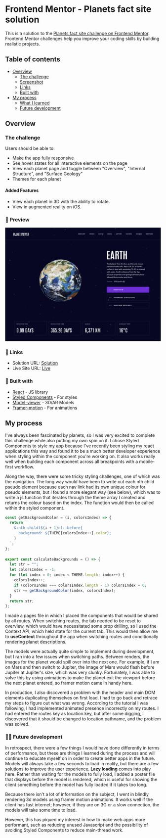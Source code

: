 # Frontend Mentor - Planets fact site solution

This is a solution to the [Planets fact site challenge on Frontend Mentor](https://www.frontendmentor.io/challenges/planets-fact-site-gazqN8w_f). Frontend Mentor challenges help you improve your coding skills by building realistic projects.

## Table of contents

- [Overview](#overview)
  - [The challenge](#the-challenge)
  - [Screenshot](#screenshot)
  - [Links](#links)
  - [Built with](#built-with)
- [My process](#my-process)
  - [What I learned](#what-i-learned)
  - [Future development](#future-development)

## Overview

### The challenge

Users should be able to:

- Make the app fully responsive
- See hover states for all interactive elements on the page
- View each planet page and toggle between "Overview", "Internal Structure", and "Surface Geology"
- Themes for each planet

#### Added Features

- View each planet in 3D with the ability to rotate.
- View in augmented reality on iOS.

### 📸 Preview

![preview](preview.png)

### 🔗 Links

- Solution URL: [Solution](https://github.com/jkellerman/planet-viewer)
- Live Site URL: [Live](https://planetviewer.netlify.app)

### 🧰 Built with

- [React](https://reactjs.org/) - JS library
- [Styled Components](https://styled-components.com/) - For styles
- [Model-viewer](https://modelviewer.dev/) - 3D/AR Models
- [Framer-motion](https://www.framer.com/motion/) - For animations

## My process

I've always been fascinated by planets, so I was very excited to complete this challenge while also putting my own spin on it. I chose Styled Components to style my app because I've recently been styling my react applications this way and found it to be a much better developer experience when styling within the component you're working on. It also works really well when building each component across all breakpoints with a mobile-first workflow.

Along the way, there were some tricky styling challenges, one of which was the navigation. The long way would have been to write out each nth child pseudo element because each nav link had its own unique colour for pseudo elements, but I found a more elegant way (see below), which was to write a js function that iterates through the theme array I created and returns the colour based on the index. The function would then be called within the styled component.

```js
const getBackgroundColor = (i, colorsIndex) => {
  return `
    &:nth-child(${i + 1}n)::before{
      background: ${THEME[colorsIndex++].color};
    }
  `;
};

export const calculateBackgrounds = () => {
  let str = "";
  let colorsIndex = -1;
  for (let index = 0; index < THEME.length; index++) {
    colorsIndex++;
    if (colorsIndex === colorsIndex.length - 1) colorsIndex = 0;
    str += getBackgroundColor(index, colorsIndex);
  }
  return str;
};
```

I made a pages file in which I placed the components that would be shared by all routes. When switching routes, the tab needed to be reset to overview, which would have necessitated some prop drilling, so I used the Context API, which held state for the current tab. This would then allow me to **useContext** throughout the app when switching routes and conditionally rendering planet descriptions.

The models were actually quite simple to implement during development, but I ran into a few issues when switching paths. Between renders, the images for the planet would spill over into the next one. For example, if I am on Mars and then switch to Jupiter, the image of Mars would flash before Jupiter at Jupiter's size, which was very clunky. Fortunately, I was able to solve this by using animations to make the planet exit the viewport before the next planet entered, so framer motion came in handy here.

In production, I also discovered a problem with the header and main DOM elements duplicating themselves on first load. I had to go back and retrace my steps to figure out what was wrong. According to the tutorial I was following, I had implemented animated presence incorrectly on my routes. I had entered the routes key as location.key, but after some digging, I discovered that it should be changed to location.pathname, and the problem was solved.

### 🧑‍💻 Future development

In retrospect, there were a few things I would have done differently in terms of performance, but these are things I learned during the process and will continue to educate myself on in order to create better apps in the future. Models will always take a few seconds to load in reality, but there are a few solutions to improve the user experience. **Lazy loading** comes into play here. Rather than waiting for the models to fully load, I added a poster file that displays before the model is rendered, which is useful for showing the client something before the model has fully loaded if it takes too long.

Because there isn't a lot of information on the subject, I went in blindly rendering 3d models using framer motion animations. It works well if the client has fast internet; however, if they are on 3G or a slow connection, the models will take some time to load.

However, this has piqued my interest in how to make web apps more performant, such as reducing unused Javascript and the possibility of avoiding Styled Components to reduce main-thread work.
